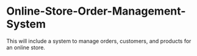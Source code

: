 # Online-Store-Order-Management-System
This will include a system to manage orders, customers, and products for an online store. 

